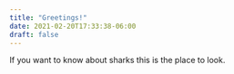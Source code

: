 ```yaml
---
title: "Greetings!"
date: 2021-02-20T17:33:38-06:00
draft: false
---
```

If you want to know about sharks this is the place to look.

